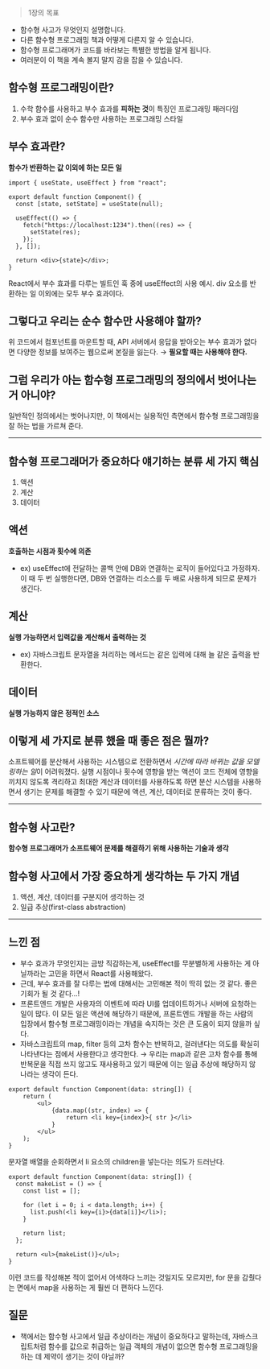 > 1장의 목표

- 함수형 사고가 무엇인지 설명합니다.
- 다른 함수형 프로그래밍 책과 어떻게 다른지 알 수 있습니다.
- 함수형 프로그래머가 코드를 바라보는 특별한 방법을 알게 됩니다.
- 여러분이 이 책을 계속 볼지 말지 감을 잡을 수 있습니다.

## 함수형 프로그래밍이란?

1. 수학 함수를 사용하고 부수 효과를 **피하는 것**이 특징인 프로그래밍 패러다임
2. 부수 효과 없이 순수 함수만 사용하는 프로그래밍 스타일

## 부수 효과란?

**함수가 반환하는 값 이외에 하는 모든 일**

```tsx
import { useState, useEffect } from "react";

export default function Component() {
  const [state, setState] = useState(null);

  useEffect(() => {
    fetch("https://localhost:1234").then((res) => {
      setState(res);
    });
  }, []);

  return <div>{state}</div>;
}
```

React에서 부수 효과를 다루는 빌트인 훅 중에 useEffect의 사용 예시. div 요소를 반환하는 일 이외에는 모두 부수 효과이다.

## 그렇다고 우리는 순수 함수만 사용해야 할까?

위 코드에서 컴포넌트를 마운트할 때, API 서버에서 응답을 받아오는 부수 효과가 없다면 다양한 정보를 보여주는 웹으로써 본질을 잃는다. → **필요할 때는 사용해야 한다.**

## 그럼 우리가 아는 함수형 프로그래밍의 정의에서 벗어나는 거 아니야?

일반적인 정의에서는 벗어나지만, 이 책에서는 실용적인 측면에서 함수형 프로그래밍을 잘 하는 법을 가르쳐 준다.

---

## 함수형 프로그래머가 중요하다 얘기하는 분류 세 가지 핵심

1. 액션
2. 계산
3. 데이터

## 액션

**호출하는 시점과 횟수에 의존**

- ex) useEffect에 전달하는 콜백 안에 DB와 연결하는 로직이 들어있다고 가정하자. 이 때 두 번 실행한다면, DB와 연결하는 리소스를 두 배로 사용하게 되므로 문제가 생긴다.

## 계산

**실행 가능하면서 입력값을 계산해서 출력하는 것**

- ex) 자바스크립트 문자열을 처리하는 메서드는 같은 입력에 대해 늘 같은 출력을 반환한다.

## 데이터

**실행 가능하지 않은 정적인 소스**

## 이렇게 세 가지로 분류 했을 때 좋은 점은 뭘까?

소프트웨어를 분산해서 사용하는 시스템으로 전환하면서 *시간에 따라 바뀌는 값을 모델링하는 일*이 어려워졌다. 실행 시점이나 횟수에 영향을 받는 액션이 코드 전체에 영향을 끼치지 않도록 격리하고 최대한 계산과 데이터를 사용하도록 하면 분산 시스템을 사용하면서 생기는 문제를 해결할 수 있기 때문에 액션, 계산, 데이터로 분류하는 것이 좋다.

---

## 함수형 사고란?

**함수형 프로그래머가 소프트웨어 문제를 해결하기 위해 사용하는 기술과 생각**

## 함수형 사고에서 가장 중요하게 생각하는 두 가지 개념

1. 액션, 계산, 데이터를 구분지어 생각하는 것
2. 일급 추상(first-class abstraction)

---

## 느낀 점

- 부수 효과가 무엇인지는 금방 직감하는게, useEffect를 무분별하게 사용하는 게 아닐까라는 고민을 하면서 React를 사용해왔다.
- 근데, 부수 효과를 잘 다루는 법에 대해서는 고민해본 적이 딱히 없는 것 같다. 좋은 기회가 될 것 같다…!
- 프론트엔드 개발은 사용자의 이벤트에 따라 UI를 업데이트하거나 서버에 요청하는 일이 많다. 이 모든 일은 액션에 해당하기 때문에, 프론트엔드 개발을 하는 사람의 입장에서 함수형 프로그래밍이라는 개념을 숙지하는 것은 큰 도움이 되지 않을까 싶다.
- 자바스크립트의 map, filter 등의 고차 함수는 반복하고, 걸러낸다는 의도를 확실히 나타낸다는 점에서 사용한다고 생각한다. → 우리는 map과 같은 고차 함수를 통해 반복문을 직접 쓰지 않고도 재사용하고 있기 때문에 이는 일급 추상에 해당하지 않나라는 생각이 든다.

```tsx
export default function Component(data: string[]) {
	return (
		<ul>
			{data.map((str, index) => {
				return <li key={index}>{ str }</li>
			}
		</ul>
	);
}
```

문자열 배열을 순회하면서 li 요소의 children을 넣는다는 의도가 드러난다.

```tsx
export default function Component(data: string[]) {
  const makeList = () => {
    const list = [];

    for (let i = 0; i < data.length; i++) {
      list.push(<li key={i}>{data[i]}</li>);
    }

    return list;
  };

  return <ul>{makeList()}</ul>;
}
```

이런 코드를 작성해본 적이 없어서 어색하다 느끼는 것일지도 모르지만, for 문을 감췄다는 면에서 map을 사용하는 게 훨씬 더 편하다 느낀다.

## 질문

- 책에서는 함수형 사고에서 일급 추상이라는 개념이 중요하다고 말하는데, 자바스크립트처럼 함수를 값으로 취급하는 일급 객체의 개념이 없으면 함수형 프로그래밍을 하는 데 제약이 생기는 것이 아닐까?
